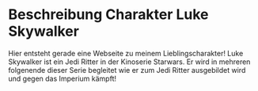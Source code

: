 # Beschreibung Charakter Luke Skywalker
Hier entsteht gerade eine Webseite zu meinem Lieblingscharakter!
Luke Skywalker ist ein Jedi Ritter in der Kinoserie Starwars. Er wird in mehreren folgenende dieser Serie begleitet wie er zum Jedi Ritter ausgebildet wird und gegen das Imperium kämpft!

